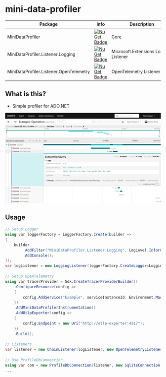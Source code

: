 # mini-data-profiler

| Package | Info | Description |
|-|-|-|
| MiniDataProfiler | [![NuGet Badge](https://buildstats.info/nuget/MiniDataProfiler)](https://www.nuget.org/packages/MiniDataProfiler/) | Core |
| MiniDataProfiler.Listener.Logging | [![NuGet Badge](https://buildstats.info/nuget/MiniDataProfiler.Listener.Logging)](https://www.nuget.org/packages/MiniDataProfiler.Listener.Logging/) | Microsoft.Extensions.Logging Listener |
| MiniDataProfiler.Listener.OpenTelemetry | [![NuGet Badge](https://buildstats.info/nuget/MiniDataProfiler.Listener.OpenTelemetry)](https://www.nuget.org/packages/MiniDataProfiler.Listener.OpenTelemetry/) | OpenTelemetry Listener |

## What is this?

* Simple profiler for ADO.NET

<img src="Images/trace.png" title="trace">

## Usage

```csharp
// Setup Logger
using var loggerFactory = LoggerFactory.Create(builder =>
{
    builder
        .AddFilter("MiniDataProfiler.Listener.Logging", LogLevel.Information)
        .AddConsole();
});
var logListener = new LoggingListener(loggerFactory.CreateLogger<LoggingListener>(), new LoggingListenerOption());

// Setup OpenTelemetry
using var tracerProvider = Sdk.CreateTracerProviderBuilder()
    .ConfigureResource(config =>
    {
        config.AddService("Example", serviceInstanceId: Environment.MachineName);
    })
    .AddMiniDataProfilerInstrumentation()
    .AddOtlpExporter(config =>
    {
        config.Endpoint = new Uri("http://otlp-exporter:4317");
    })
    .Build();

// Listeners
var listener = new ChainListener(logListener, new OpenTelemetryListener(new OpenTelemetryListenerOption()));

// Use ProfileDbConnection
using var con = new ProfileDbConnection(listener, new SqliteConnection(connectionString));
...
```
